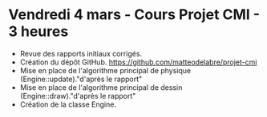 # Vendredi 4 mars - Cours Projet CMI - 3 heures

* Revue des rapports initiaux corrigés.
* Création du dépôt GitHub. https://github.com/matteodelabre/projet-cmi
* Mise en place de l'algorithme principal de physique (Engine::update)."d'après le rapport"
* Mise en place de l'algorithme principal de dessin (Engine::draw)."d'après le rapport"
* Création de la classe Engine.

